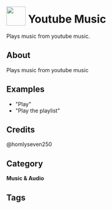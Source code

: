 # <img src="https://raw.githack.com/FortAwesome/Font-Awesome/master/svgs/solid/play-circle.svg" card_color="#22A7F0" width="50" height="50" style="vertical-align:bottom"/> Youtube Music
Plays music from youtube music.

## About
Plays music from youtube music

## Examples
* "Play"
* "Play the playlist"

## Credits
@homlyseven250

## Category
**Music & Audio**

## Tags

